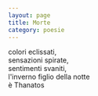 ```yaml
--- 
layout: page
title: Morte
category: poesie
---
```


colori eclissati,  
sensazioni spirate,  
sentimenti svaniti,    
l'inverno figlio della notte  
è Thanatos  
